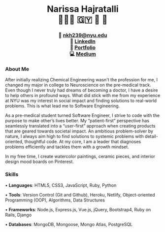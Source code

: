 # <div align="center">Narissa Hajratalli <br/> 👩🏾‍💻 🇬🇾 🧠 🎨 </div> #

### <div align="center"> 📧  nkh239@nyu.edu <br/> 🔗  [LinkedIn](https://www.linkedin.com/in/narissa-hajratalli/) <br/> 💼  [Portfolio](https://narissa-hajratalli.com/) <br/> 💻  [Medium](https://medium.com/@narissa_hajratalli) </div>
###


### About Me 
After initially realizing Chemical Engineering wasn't the profession for me, I changed my major in college to Neuroscience on the pre-medical track. Even though I never truly had dreams of becoming a doctor, I have a desire to help others in profound ways. What did stick with me from my experience at NYU was my interest in social impact and finding solutions to real-world problems. This is what lead me to Software Engineering.

As a pre-medical student turned Software Engineer, I strive to code with the purpose to make other’s lives better. My “patient-first” perspective has seamlessly translated into a “user-first” approach when creating products that are geared towards societal impact. An ambitious problem-solver by nature, I always aim high to find solutions to systemic problems with detail-oriented, thoughtful code. At my core, I am a leader that diagnoses problems efficiently and tackles them with a growth mindset.

In my free time, I create watercolor paintings, ceramic pieces, and interior design mood boards on Pinterest.


### Skills ###
• **Languages**:
HTML5, CSS3, JavaScript, Ruby, Python

• **Tools**:
Version Control (Git and Github), Heroku, Netlify, Object-oriented Programming (OOP), Algorithms, Data Structures

• **Frameworks**:
Node.js, Express.js, Vue.js, jQuery, Bootstrap4, Ruby on Rails, Django

• **Databases**:
MongoDB, Mongoose, Mongo Atlas, PostgreSQL

